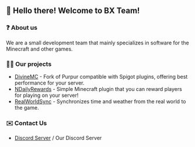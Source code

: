 ## :wave: Hello there! Welcome to BX Team!

### ❓ About us
We are a small development team that mainly specializes in software for the Minecraft and other games.

### 👨‍💻 Our projects
- [DivineMC](https://github.com/DivineMC/DivineMC) - Fork of Purpur compatible with Spigot plugins, offering best performance for your server.
- [NDailyRewards](https://github.com/BX-Team/NDailyRewards) - Simple Minecraft plugin that you can reward players for playing on your server!
- [RealWorldSync](https://github.com/BX-Team/RealWorldSync) - Synchronizes time and weather from the real world to the game.

### ✉️ Contact Us
- [Discord Server](https://discord.gg/p7cxhw7E2M) / Our Discord Server
